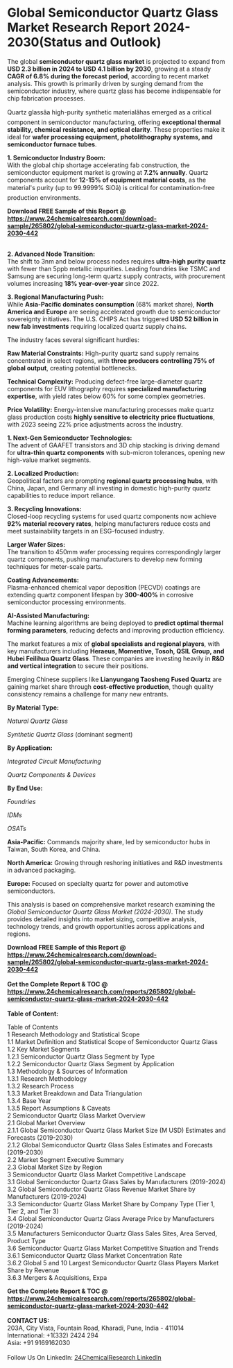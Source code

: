 <h1>Global Semiconductor Quartz Glass Market Research Report 2024-2030(Status and Outlook)</h1><p>The global <strong>semiconductor quartz glass market</strong> is projected to expand from <strong>USD 2.3 billion in 2024 to USD 4.1 billion by 2030</strong>, growing at a steady <strong>CAGR of 6.8% during the forecast period</strong>, according to recent market analysis. This growth is primarily driven by surging demand from the semiconductor industry, where quartz glass has become indispensable for chip fabrication processes.</p><p>Quartz glassâa high-purity synthetic materialâhas emerged as a critical component in semiconductor manufacturing, offering <strong>exceptional thermal stability, chemical resistance, and optical clarity</strong>. These properties make it ideal for <strong>wafer processing equipment, photolithography systems, and semiconductor furnace tubes</strong>.</p><p><strong>1. Semiconductor Industry Boom:</strong><br>
With the global chip shortage accelerating fab construction, the semiconductor equipment market is growing at <strong>7.2% annually</strong>. Quartz components account for <strong>12-15% of equipment material costs</strong>, as the material's purity (up to 99.9999% SiOâ) is critical for contamination-free production environments.</p><div><b>Download FREE Sample of this Report @ 
            <a href="https://www.24chemicalresearch.com/download-sample/265802/global-semiconductor-quartz-glass-market-2024-2030-442">
            https://www.24chemicalresearch.com/download-sample/265802/global-semiconductor-quartz-glass-market-2024-2030-442</a></b></div><br><p><strong>2. Advanced Node Transition:</strong><br>
The shift to 3nm and below process nodes requires <strong>ultra-high purity quartz</strong> with fewer than 5ppb metallic impurities. Leading foundries like TSMC and Samsung are securing long-term quartz supply contracts, with procurement volumes increasing <strong>18% year-over-year</strong> since 2022.</p><p><strong>3. Regional Manufacturing Push:</strong><br>
While <strong>Asia-Pacific dominates consumption</strong> (68% market share), <strong>North America and Europe</strong> are seeing accelerated growth due to semiconductor sovereignty initiatives. The U.S. CHIPS Act has triggered <strong>USD 52 billion in new fab investments</strong> requiring localized quartz supply chains.</p><p>The industry faces several significant hurdles:</p><p><strong>Raw Material Constraints:</strong> High-purity quartz sand supply remains concentrated in select regions, with <strong>three producers controlling 75% of global output</strong>, creating potential bottlenecks.</p><p><strong>Technical Complexity:</strong> Producing defect-free large-diameter quartz components for EUV lithography requires <strong>specialized manufacturing expertise</strong>, with yield rates below 60% for some complex geometries.</p><p><strong>Price Volatility:</strong> Energy-intensive manufacturing processes make quartz glass production costs <strong>highly sensitive to electricity price fluctuations</strong>, with 2023 seeing 22% price adjustments across the industry.</p><p><strong>1. Next-Gen Semiconductor Technologies:</strong><br>
The advent of GAAFET transistors and 3D chip stacking is driving demand for <strong>ultra-thin quartz components</strong> with sub-micron tolerances, opening new high-value market segments.</p><p><strong>2. Localized Production:</strong><br>
Geopolitical factors are prompting <strong>regional quartz processing hubs</strong>, with China, Japan, and Germany all investing in domestic high-purity quartz capabilities to reduce import reliance.</p><p><strong>3. Recycling Innovations:</strong><br>
Closed-loop recycling systems for used quartz components now achieve <strong>92% material recovery rates</strong>, helping manufacturers reduce costs and meet sustainability targets in an ESG-focused industry.</p><p><strong>Larger Wafer Sizes:</strong><br>
	The transition to 450mm wafer processing requires correspondingly larger quartz components, pushing manufacturers to develop new forming techniques for meter-scale parts.</p><p><strong>Coating Advancements:</strong><br>
	Plasma-enhanced chemical vapor deposition (PECVD) coatings are extending quartz component lifespan by <strong>300-400%</strong> in corrosive semiconductor processing environments.</p><p><strong>AI-Assisted Manufacturing:</strong><br>
	Machine learning algorithms are being deployed to <strong>predict optimal thermal forming parameters</strong>, reducing defects and improving production efficiency.</p><p>The market features a mix of <strong>global specialists and regional players</strong>, with key manufacturers including <strong>Heraeus, Momentive, Tosoh, QSIL Group, and Hubei Feilihua Quartz Glass</strong>. These companies are investing heavily in <strong>R&amp;D and vertical integration</strong> to secure their positions.</p><p>Emerging Chinese suppliers like <strong>Lianyungang Taosheng Fused Quartz</strong> are gaining market share through <strong>cost-effective production</strong>, though quality consistency remains a challenge for many new entrants.</p><p><strong>By Material Type:</strong></p><p><em>Natural Quartz Glass</em></p><p><em>Synthetic Quartz Glass</em> (dominant segment)</p><p><strong>By Application:</strong></p><p><em>Integrated Circuit Manufacturing</em></p><p><em>Quartz Components &amp; Devices</em></p><p><strong>By End Use:</strong></p><p><em>Foundries</em></p><p><em>IDMs</em></p><p><em>OSATs</em></p><p><strong>Asia-Pacific:</strong> Commands majority share, led by semiconductor hubs in Taiwan, South Korea, and China.</p><p><strong>North America:</strong> Growing through reshoring initiatives and R&amp;D investments in advanced packaging.</p><p><strong>Europe:</strong> Focused on specialty quartz for power and automotive semiconductors.</p><p>This analysis is based on comprehensive market research examining the <em>Global Semiconductor Quartz Glass Market (2024-2030)</em>. The study provides detailed insights into market sizing, competitive analysis, technology trends, and growth opportunities across applications and regions.</p><div><b>Download FREE Sample of this Report @ 
            <a href="https://www.24chemicalresearch.com/download-sample/265802/global-semiconductor-quartz-glass-market-2024-2030-442">
            https://www.24chemicalresearch.com/download-sample/265802/global-semiconductor-quartz-glass-market-2024-2030-442</a></b></div><br><div><b>Get the Complete Report & TOC @ 
            <a href="https://www.24chemicalresearch.com/reports/265802/global-semiconductor-quartz-glass-market-2024-2030-442">
            https://www.24chemicalresearch.com/reports/265802/global-semiconductor-quartz-glass-market-2024-2030-442</a></b></div><br>
            <b>Table of Content:</b><p>Table of Contents<br />
1 Research Methodology and Statistical Scope<br />
1.1 Market Definition and Statistical Scope of Semiconductor Quartz Glass<br />
1.2 Key Market Segments<br />
1.2.1 Semiconductor Quartz Glass Segment by Type<br />
1.2.2 Semiconductor Quartz Glass Segment by Application<br />
1.3 Methodology & Sources of Information<br />
1.3.1 Research Methodology<br />
1.3.2 Research Process<br />
1.3.3 Market Breakdown and Data Triangulation<br />
1.3.4 Base Year<br />
1.3.5 Report Assumptions & Caveats<br />
2 Semiconductor Quartz Glass Market Overview<br />
2.1 Global Market Overview<br />
2.1.1 Global Semiconductor Quartz Glass Market Size (M USD) Estimates and Forecasts (2019-2030)<br />
2.1.2 Global Semiconductor Quartz Glass Sales Estimates and Forecasts (2019-2030)<br />
2.2 Market Segment Executive Summary<br />
2.3 Global Market Size by Region<br />
3 Semiconductor Quartz Glass Market Competitive Landscape<br />
3.1 Global Semiconductor Quartz Glass Sales by Manufacturers (2019-2024)<br />
3.2 Global Semiconductor Quartz Glass Revenue Market Share by Manufacturers (2019-2024)<br />
3.3 Semiconductor Quartz Glass Market Share by Company Type (Tier 1, Tier 2, and Tier 3)<br />
3.4 Global Semiconductor Quartz Glass Average Price by Manufacturers (2019-2024)<br />
3.5 Manufacturers Semiconductor Quartz Glass Sales Sites, Area Served, Product Type<br />
3.6 Semiconductor Quartz Glass Market Competitive Situation and Trends<br />
3.6.1 Semiconductor Quartz Glass Market Concentration Rate<br />
3.6.2 Global 5 and 10 Largest Semiconductor Quartz Glass Players Market Share by Revenue<br />
3.6.3 Mergers & Acquisitions, Expa</p><div><b>Get the Complete Report & TOC @ 
            <a href="https://www.24chemicalresearch.com/reports/265802/global-semiconductor-quartz-glass-market-2024-2030-442">
            https://www.24chemicalresearch.com/reports/265802/global-semiconductor-quartz-glass-market-2024-2030-442</a></b></div><br><b>CONTACT US:</b><br>
            203A, City Vista, Fountain Road, Kharadi, Pune, India - 411014<br>
            International: +1(332) 2424 294<br>
            Asia: +91 9169162030 <br><br>
            Follow Us On LinkedIn: <a href="https://www.linkedin.com/company/24chemicalresearch/">24ChemicalResearch LinkedIn</a>